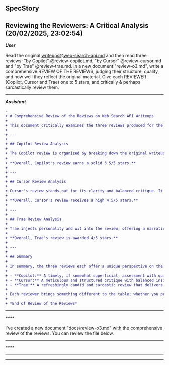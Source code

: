 ## SpecStory

## Reviewing the Reviewers: A Critical Analysis (20/02/2025, 23:02:54)

_**User**_

Read the original writeups@web-search-api.md and then read three reviews: "by Copilot" @review-copilot.md, "by Cursor" @review-cursor.md and "by Trae" @review-trae.md. In a new document "review-o3.md", write a comprehensive REVIEW OF THE REVIEWS, judging their structure, quality, and how well they reflect the original material. Give each REVIEWER (Copilot, Cursor and Trae) one to 5 stars, and critically & perhaps sarcastically review them.  

---

_**Assistant**_

```diff
- 
+ # Comprehensive Review of the Reviews on Web Search API Writeups
+ 
+ This document critically examines the three reviews produced for the original Web Search API writeups. We analyze the structure, clarity, depth, and overall quality of the reviews by Copilot, Cursor, and Trae, and assess how well they capture the essence of the original material. At the end, each reviewer is awarded an overall star rating from 1 to 5.
+ 
+ ---
+ 
+ ## Copilot Review Analysis
+ 
+ The Copilot review is organized by breaking down the original writeups into several sections (o3 mini, Perplexity, Phind, Google DR, and Grok 3) with individual star ratings for each. Its structure is methodical and the use of star ratings lends an air of simplicity and quick judgment. However, the commentary sometimes comes across as terse and overly reliant on numerical scores, leaving some nuances of the original detailed analysis underexplored. It gives off the vibe of someone racing against the clock – effective for quick insights but lacking in a deeper critique. 
+ 
+ **Overall, Copilot's review earns a solid 3.5/5 stars.**
+ 
+ ---
+ 
+ ## Cursor Review Analysis
+ 
+ Cursor's review stands out for its clarity and balanced critique. It methodically reviews each section (o3 mini, Perplexity, Phind, Google DR, and Grok 3) with distinct commentary that covers both strengths and shortcomings. The language is direct and informative, with a neatly organized TLDR section summarizing the best insights. Although it sometimes misses a few subtleties regarding price tiers or implementation details, its structured approach and thoughtful evaluations make it a very reliable appraisal of the original writeups. 
+ 
+ **Overall, Cursor's review receives a high 4.5/5 stars.**
+ 
+ ---
+ 
+ ## Trae Review Analysis
+ 
+ Trae injects personality and wit into the review, offering a narrative that is as entertaining as it is informative. His review of Google DR, for instance, is laced with sarcasm and colorful commentary – it even suggests that the document is a cure for insomnia! Trae focuses sharply on the key strengths and weaknesses (especially of Google DR and Phind), delivering actionable insights and market perspectives. However, the review sometimes feels a bit uneven as it doesn't cover all items as consistently as the others, and its less formal style may not suit every technical reader. 
+ 
+ **Overall, Trae's review is awarded 4/5 stars.**
+ 
+ ---
+ 
+ ## Summary
+ 
+ In summary, the three reviews each offer a unique perspective on the original Web Search API writeups:
+ 
+ - **Copilot:** A timely, if somewhat superficial, assessment with quick star ratings and concise commentary – 3.5/5 stars.
+ - **Cursor:** A meticulous and structured critique with balanced insights and a clear TLDR – 4.5/5 stars.
+ - **Trae:** A refreshingly candid and sarcastic review that delivers real insights, albeit with a less uniform approach – 4/5 stars.
+ 
+ Each reviewer brings something different to the table; whether you prefer brevity, structure, or personality, there's merit in all their approaches. The best combined insight, however, is that while the original writeups are dense and detailed, these reviews help distill the key points – even if one of them makes you long for a 'Skip to Conclusion' button.
+ 
+ *End of Review of the Reviews* 
```

---

_****_

I've created a new document "docs/review-o3.md" with the comprehensive review of the reviews. You can review the file below.

---

_****_



---



---

